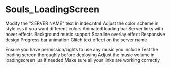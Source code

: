 # Souls_LoadingScreen

Modify the "SERVER NAME" text in index.html
Adjust the color scheme in style.css if you want different colors
Animated loading bar
Server links with hover effects
Background music support
Scanline overlay effect
Responsive design
Progress bar animation
Glitch text effect on the server name

Ensure you have permission/rights to use any music you include
Test the loading screen thoroughly before deploying
Adjust the music volume in loadingscreen.lua if needed
Make sure all your links are working correctly
